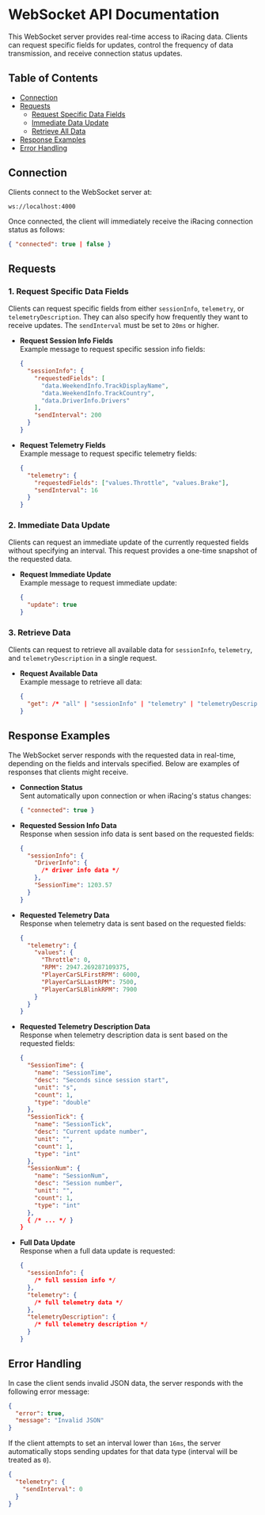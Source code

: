 # WebSocket API Documentation

This WebSocket server provides real-time access to iRacing data. Clients can request specific fields for updates, control the frequency of data transmission, and receive connection status updates.

## Table of Contents

- [Connection](#connection)
- [Requests](#requests)
  - [Request Specific Data Fields](#request-specific-data-fields)
  - [Immediate Data Update](#immediate-data-update)
  - [Retrieve All Data](#retrieve-all-data)
- [Response Examples](#response-examples)
- [Error Handling](#error-handling)

## Connection

Clients connect to the WebSocket server at:

```
ws://localhost:4000
```

Once connected, the client will immediately receive the iRacing connection status as follows:

```json
{ "connected": true | false }
```

## Requests

### 1. Request Specific Data Fields

Clients can request specific fields from either `sessionInfo`, `telemetry`, or `telemetryDescription`. They can also specify how frequently they want to receive updates. The `sendInterval` must be set to `20ms` or higher.

- **Request Session Info Fields**  
  Example message to request specific session info fields:

  ```json
  {
    "sessionInfo": {
      "requestedFields": [
        "data.WeekendInfo.TrackDisplayName",
        "data.WeekendInfo.TrackCountry",
        "data.DriverInfo.Drivers"
      ],
      "sendInterval": 200
    }
  }
  ```

- **Request Telemetry Fields**  
   Example message to request specific telemetry fields:

  ```json
  {
    "telemetry": {
      "requestedFields": ["values.Throttle", "values.Brake"],
      "sendInterval": 16
    }
  }
  ```

### 2. Immediate Data Update

Clients can request an immediate update of the currently requested fields without specifying an interval. This request provides a one-time snapshot of the requested data.

- **Request Immediate Update**  
  Example message to request immediate update:
  ```json
  {
    "update": true
  }
  ```

### 3. Retrieve Data

Clients can request to retrieve all available data for `sessionInfo`, `telemetry`, and `telemetryDescription` in a single request.

- **Request Available Data**  
  Example message to retrieve all data:
  ```json
  {
    "get": /* "all" | "sessionInfo" | "telemetry" | "telemetryDescription" */
  }
  ```

## Response Examples

The WebSocket server responds with the requested data in real-time, depending on the fields and intervals specified. Below are examples of responses that clients might receive.

- **Connection Status**  
  Sent automatically upon connection or when iRacing's status changes:

  ```json
  { "connected": true }
  ```

- **Requested Session Info Data**  
  Response when session info data is sent based on the requested fields:

  ```json
  {
    "sessionInfo": {
      "DriverInfo": {
        /* driver info data */
      },
      "SessionTime": 1203.57
    }
  }
  ```

- **Requested Telemetry Data**  
   Response when telemetry data is sent based on the requested fields:

  ```json
  {
    "telemetry": {
      "values": {
        "Throttle": 0,
        "RPM": 2947.269287109375,
        "PlayerCarSLFirstRPM": 6000,
        "PlayerCarSLLastRPM": 7500,
        "PlayerCarSLBlinkRPM": 7900
      }
    }
  }
  ```

- **Requested Telemetry Description Data**  
   Response when telemetry description data is sent based on the requested fields:

  ```json
  {
    "SessionTime": {
      "name": "SessionTime",
      "desc": "Seconds since session start",
      "unit": "s",
      "count": 1,
      "type": "double"
    },
    "SessionTick": {
      "name": "SessionTick",
      "desc": "Current update number",
      "unit": "",
      "count": 1,
      "type": "int"
    },
    "SessionNum": {
      "name": "SessionNum",
      "desc": "Session number",
      "unit": "",
      "count": 1,
      "type": "int"
    },
    { /* ... */ }
  }
  ```

- **Full Data Update**  
  Response when a full data update is requested:
  ```json
  {
    "sessionInfo": {
      /* full session info */
    },
    "telemetry": {
      /* full telemetry data */
    },
    "telemetryDescription": {
      /* full telemetry description */
    }
  }
  ```

## Error Handling

In case the client sends invalid JSON data, the server responds with the following error message:

```json
{
  "error": true,
  "message": "Invalid JSON"
}
```

If the client attempts to set an interval lower than `16ms`, the server automatically stops sending updates for that data type (interval will be treated as `0`).

```json
{
  "telemetry": {
    "sendInterval": 0
  }
}
```
